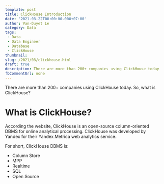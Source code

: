 ```yaml
---
template: post
title: ClickHouse Introduction
date: '2021-08-22T00:00:00.000+07:00'
author: Van-Duyet Le
category: Data
tags:
 - Data
 - Data Engineer
 - Database
 - ClickHouse
thumbnail:
slug: /2021/08/clickhouse.html
draft: true
description: There are more than 200+ companies using ClickHouse today. So, what is ClickHouse?
fbCommentUrl: none
---
```


There are more than 200+ companies using ClickHouse today. So, what is ClickHouse?

# What is ClickHouse?


According the website, ClickHouse is an open-source column-oriented DBMS for online analytical processing.
ClickHouse was developed by Yandex for their Yandex.Metrica web analytics service.

For short, ClickHouse DBMS is:
- Column Store
- MPP
- Realtime
- SQL
- Open Source
